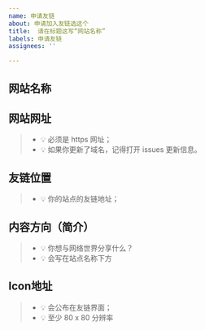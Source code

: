 ```yaml
---
name: 申请友链
about: 申请加入友链选这个
title:  请在标题这写“网站名称”
labels: 申请友链
assignees: ''

---
```


## 网站名称


## 网站网址
> - 💡 必须是 https 网址；
> - 💡 如果你更新了域名，记得打开 issues 更新信息。

## 友链位置
> - 💡 你的站点的友链地址；

## 内容方向（简介）
> - 💡 你想与网络世界分享什么？
> - 💡 会写在站点名称下方

## Icon地址
> - 💡 会公布在友链界面；
> - 💡 至少 80 x 80 分辨率

